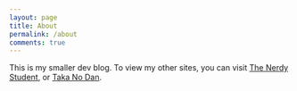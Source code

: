 ```yaml
---
layout: page
title: About
permalink: /about
comments: true
---
```


This is my smaller dev blog. To view my other sites, you can visit <a href="https://thenerdystudent.com" target="_blank">The Nerdy Student</a>, or <a href="https://takanodan.net" target="_blank">Taka No Dan</a>.